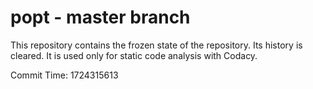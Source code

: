 # popt - master branch

This repository contains the frozen state of the repository.
Its history is cleared. It is used only for static code
analysis with Codacy.

Commit Time: 1724315613